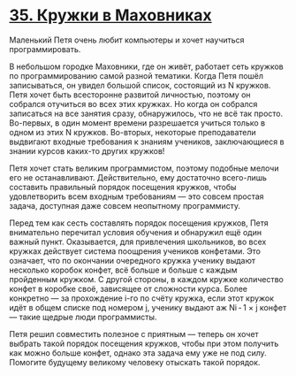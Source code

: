 # [35. Кружки в Маховниках](Task.pdf)

Маленький Петя очень любит компьютеры и хочет научиться программировать.

В небольшом городке Маховники, где он живёт, работает сеть кружков по программированию самой разной тематики. Когда Петя пошёл записываться, он увидел большой список, состоящий из N кружков. Петя хочет быть всесторонне развитой личностью, поэтому он собрался отучиться во всех этих кружках. Но когда он собрался записаться на все занятия сразу, обнаружилось, что не всё так просто. Во-первых, в один момент времени разрешается учиться только в одном из этих N кружков. Во-вторых, некоторые преподаватели выдвигают входные требования к знаниям учеников, заключающиеся в знании курсов каких-то других кружков!

Петя хочет стать великим программистом, поэтому подобные мелочи его не останавливают. Действительно, ему достаточно всего-лишь составить правильный порядок посещения кружков, чтобы удовлетворить всем входным требованиям — это совсем простая задача, доступная даже совсем неопытному программисту.

Перед тем как сесть составлять порядок посещения кружков, Петя внимательно перечитал условия обучения и обнаружил ещё один важный пункт. Оказывается, для привлечения школьников, во всех кружках действует система поощрения учеников конфетами. Это означает, что по окончании очередного кружка ученику выдают несколько коробок конфет, всё больше и больше с каждым пройденным кружком. С другой стороны, в каждом кружке количество конфет в коробке своё, зависящее от сложности курса. Более конкретно — за прохождение i-го по счёту кружка, если этот кружок идёт в общем списке под номером j, ученику выдают аж Ni - 1 × j конфет — такие щедрые люди программисты.

Петя решил совместить полезное с приятным — теперь он хочет выбрать такой порядок посещения кружков, чтобы при этом получить как можно больше конфет, однако эта задача ему уже не под силу. Помогите будущему великому человеку отыскать такой порядок.